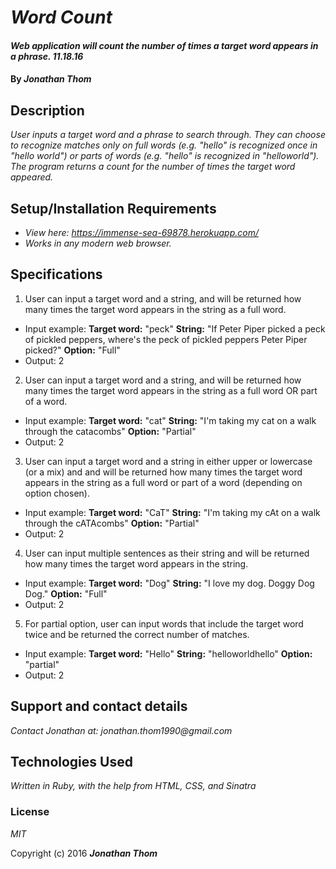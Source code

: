 # _Word Count_

#### _Web application will count the number of times a target word appears in a phrase. 11.18.16_

#### By _**Jonathan Thom**_

## Description

_User inputs a target word and a phrase to search through. They can choose to recognize matches only on full words (e.g. "hello" is recognized once in "hello world") or parts of words (e.g. "hello" is recognized in "helloworld"). The program returns a count for the number of times the target word appeared._

## Setup/Installation Requirements

* _View here: https://immense-sea-69878.herokuapp.com/_
* _Works in any modern web browser._

## Specifications
1. User can input a target word and a string, and will be returned how many times the target word appears in the string as a full word.
  * Input example:
    <b>Target word:</b> "peck"
    <b>String:</b> "If Peter Piper picked a peck of pickled peppers, where's the peck of pickled peppers Peter Piper picked?"
    <b>Option:</b> "Full"
  * Output: 2

2. User can input a target word and a string, and will be returned how many times the target word appears in the string as a full word OR part of a word.
  * Input example:
    <b>Target word:</b> "cat"
    <b>String:</b> "I'm taking my cat on a walk through the catacombs"
    <b>Option:</b> "Partial"
  * Output: 2

3. User can input a target word and a string in either upper or lowercase (or a mix) and and will be returned how many times the target word appears in the string as a full word or part of a word (depending on option chosen).
  * Input example:
    <b>Target word:</b> "CaT"
    <b>String:</b> "I'm taking my cAt on a walk through the cATAcombs"
    <b>Option:</b> "Partial"
  * Output: 2

4. User can input multiple sentences as their string and will be returned how many times the target word appears in the string.
  * Input example:
    <b>Target word:</b> "Dog"
    <b>String:</b> "I love my dog. Doggy Dog Dog."
    <b>Option:</b> "Full"
  * Output: 2

5. For partial option, user can input words that include the target word twice and be returned the correct number of matches.
  * Input example:
    <b>Target word:</b> "Hello"
    <b>String:</b> "helloworldhello"
    <b>Option:</b> "partial"
  * Output: 2

## Support and contact details

_Contact Jonathan at: jonathan.thom1990@gmail.com_

## Technologies Used

_Written in Ruby, with the help from HTML, CSS, and Sinatra_

### License

*MIT*

Copyright (c) 2016 **_Jonathan Thom_**
